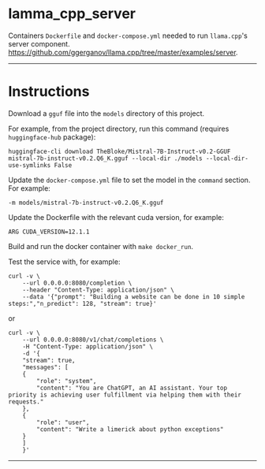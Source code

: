 # lamma_cpp_server

Containers `Dockerfile` and `docker-compose.yml` needed to run `llama.cpp`'s server component. https://github.com/ggerganov/llama.cpp/tree/master/examples/server.

---

# Instructions

Download a `gguf` file into the `models` directory of this project.

For example, from the project directory, run this command (requires `huggingface-hub` package):

```
huggingface-cli download TheBloke/Mistral-7B-Instruct-v0.2-GGUF mistral-7b-instruct-v0.2.Q6_K.gguf --local-dir ./models --local-dir-use-symlinks False
```

Update the `docker-compose.yml` file to set the model in the `command` section. For example:

```
-m models/mistral-7b-instruct-v0.2.Q6_K.gguf
```

Update the Dockerfile with the relevant cuda version, for example:

```
ARG CUDA_VERSION=12.1.1
```

Build and run the docker container with `make docker_run`.

Test the service with, for example:

```
curl -v \
    --url 0.0.0.0:8080/completion \
    --header "Content-Type: application/json" \
    --data '{"prompt": "Building a website can be done in 10 simple steps:","n_predict": 128, "stream": true}'
```

or 

```
curl -v \
    --url 0.0.0.0:8080/v1/chat/completions \
    -H "Content-Type: application/json" \
    -d '{
    "stream": true,
    "messages": [
    {
        "role": "system",
        "content": "You are ChatGPT, an AI assistant. Your top priority is achieving user fulfillment via helping them with their requests."
    },
    {
        "role": "user",
        "content": "Write a limerick about python exceptions"
    }
    ]
    }'
```
---

